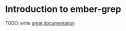 # Introduction to ember-grep

TODO: write [great documentation](http://jacobian.org/writing/what-to-write/)
